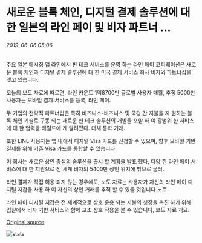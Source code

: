 # 새로운 블록 체인, 디지털 결제 솔루션에 대 한 일본의 라인 페이 및 비자 파트너 ...

###### 2019-06-06 05:06

주요 일본 메시징 앱 라인에서 핀 테크 서비스를 운영 하는 라인 페이 코퍼레이션은 새로운 블록 체인과 디지털 결제 솔루션에 대 한 미국 결제 서비스 회사 비자와 파트너십을 맺고 있습니다.

오늘의 보도 자료에 따르면, 라인 카운트 1억8700만 글로벌 사용자 매월, 추정 5000만 사용자는 모바일 결제 서비스를 등록, 라인 페이.

두 기업의 전략적 파트너십은 특히 비즈니스-비즈니스 및 국경 간 지불을 지 원하는 블록 체인 기술로 구동 되는 새로운 핀 테크 솔루션의 개발을 포함 하 여 광범위 한 서비스에 대 한 협력을 헤럴드에 게 알려졌다. 대체 통화 거래.

또한 LINE 사용자는 앱 내에서 디지털 Visa 카드를 신청할 수 있으며, 향후 모바일 기반 결제를 위해 기존 Visa 카드를 통합할 수 있습니다.

이 회사는 새로운 상인 중심의 솔루션을 출시 할 계획을 발표 했다, 다양 한 라인 페이 서비스에 대 한 지원으로 전 세계 비자의 5400만 상인 위치에 밖으로 굴러.

라인 결제가 직접 허용 되지 않는 경우에도, 보도 자료는 사용자가 자신의 라인 페이 디지털 지갑을 사용 하 여 자신의 상인 거래를 추적 할 수 있을 것입니다 노트.

라인 페이 디지털 지갑은 전 세계적으로 상호 운용 되는 지불의 성장을 촉진 하기 위해 입찰에서 비자 기반 서비스와 함께 고조 상호 작용을 볼 수 있습니다, 보도 자료 개요.

[Original source](https://cointelegraph.com/news/japans-line-pay-and-visa-partner-on-new-blockchain-digital-payments-solutions)

![stats](https://c.statcounter.com/11760860/0/a89fa40b/1/ "stats")